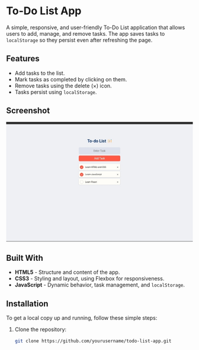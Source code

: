 # To-Do List App

A simple, responsive, and user-friendly To-Do List application that allows users to add, manage, and remove tasks. The app saves tasks to `localStorage` so they persist even after refreshing the page.

## Features

- Add tasks to the list.
- Mark tasks as completed by clicking on them.
- Remove tasks using the delete (×) icon.
- Tasks persist using `localStorage`.

## Screenshot


![Screenshot](images/Screenshot1.jpg)


## Built With

- **HTML5** - Structure and content of the app.
- **CSS3** - Styling and layout, using Flexbox for responsiveness.
- **JavaScript** - Dynamic behavior, task management, and `localStorage`.

## Installation

To get a local copy up and running, follow these simple steps:

1. Clone the repository:

   ```bash
   git clone https://github.com/yourusername/todo-list-app.git
